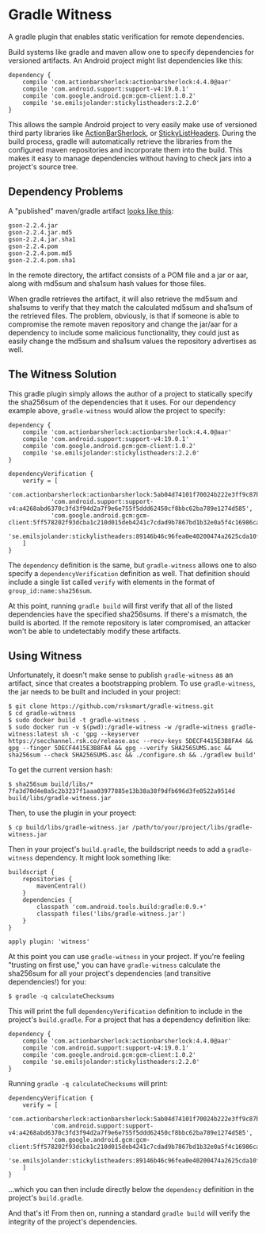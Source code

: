 # Gradle Witness

A gradle plugin that enables static verification for remote dependencies.

Build systems like gradle and maven allow one to specify dependencies for versioned artifacts. An
Android project might list dependencies like this:

    dependency {
        compile 'com.actionbarsherlock:actionbarsherlock:4.4.0@aar'
        compile 'com.android.support:support-v4:19.0.1'
        compile 'com.google.android.gcm:gcm-client:1.0.2'
        compile 'se.emilsjolander:stickylistheaders:2.2.0'
    }

This allows the sample Android project to very easily make use of versioned third party libraries like
[ActionBarSherlock](http://actionbarsherlock.com/), or [StickyListHeaders](https://github.com/emilsjolander/StickyListHeaders).
During the build process, gradle will automatically retrieve the libraries from the configured
maven repositories and incorporate them into the build.  This makes it easy to manage dependencies
without having to check jars into a project's source tree.

## Dependency Problems

A "published" maven/gradle artifact [looks like this](https://github.com/WhisperSystems/maven/tree/master/gson/releases/org/whispersystems/gson/2.2.4):

    gson-2.2.4.jar
    gson-2.2.4.jar.md5
    gson-2.2.4.jar.sha1
    gson-2.2.4.pom
    gson-2.2.4.pom.md5
    gson-2.2.4.pom.sha1

In the remote directory, the artifact consists of a POM file and a jar or aar, along with md5sum and
sha1sum hash values for those files.

When gradle retrieves the artifact, it will also retrieve the md5sum and sha1sums to verify that
they match the calculated md5sum and sha1sum of the retrieved files.  The problem, obviously, is 
that if someone is able to compromise the remote maven repository and change the jar/aar for a 
dependency to include some malicious functionality, they could just as easily change the md5sum
and sha1sum values the repository advertises as well.

## The Witness Solution

This gradle plugin simply allows the author of a project to statically specify the sha256sum of
the dependencies that it uses.  For our dependency example above, `gradle-witness` would allow
the project to specify:

    dependency {
        compile 'com.actionbarsherlock:actionbarsherlock:4.4.0@aar'
        compile 'com.android.support:support-v4:19.0.1'
        compile 'com.google.android.gcm:gcm-client:1.0.2'
        compile 'se.emilsjolander:stickylistheaders:2.2.0'
    }

    dependencyVerification {
        verify = [
                'com.actionbarsherlock:actionbarsherlock:5ab04d74101f70024b222e3ff9c87bee151ec43331b4a2134b6cc08cf8565819',
                'com.android.support:support-v4:a4268abd6370c3fd3f94d2a7f9e6e755f5ddd62450cf8bbc62ba789e1274d585',
                'com.google.android.gcm:gcm-client:5ff578202f93dcba1c210d015deb4241c7cdad9b7867bd1b32e0a5f4c16986ca',
                'se.emilsjolander:stickylistheaders:89146b46c96fea0e40200474a2625cda10fe94891e4128f53cdb42375091b9b6',
        ]
    }

The `dependency` definition is the same, but `gradle-witness` allows one to also specify a
`dependencyVerification` definition as well.  That definition should include a single list called
`verify` with elements in the format of `group_id:name:sha256sum`.

At this point, running `gradle build` will first verify that all of the listed dependencies have
the specified sha256sums.  If there's a mismatch, the build is aborted.  If the remote repository
is later compromised, an attacker won't be able to undetectably modify these artifacts.

## Using Witness

Unfortunately, it doesn't make sense to publish `gradle-witness` as an artifact, since that
creates a bootstrapping problem.  To use `gradle-witness`, the jar needs to be built and included
in your project:

    $ git clone https://github.com/rsksmart/gradle-witness.git
    $ cd gradle-witness
    $ sudo docker build -t gradle-witness .
    $ sudo docker run -v $(pwd):/gradle-witness -w /gradle-witness gradle-witness:latest sh -c 'gpg --keyserver https://secchannel.rsk.co/release.asc --recv-keys 5DECF4415E3B8FA4 && gpg --finger 5DECF4415E3B8FA4 && gpg --verify SHA256SUMS.asc && sha256sum --check SHA256SUMS.asc && ./configure.sh && ./gradlew build'

To get the current version hash:

    $ sha256sum build/libs/*
    7fa3d70d4e8a5c2b3237f1aaa03977885e13b38a38f9dfb696d3fe0522a9514d  build/libs/gradle-witness.jar

Then, to use the plugin in your proyect:

    $ cp build/libs/gradle-witness.jar /path/to/your/project/libs/gradle-witness.jar

Then in your project's `build.gradle`, the buildscript needs to add a `gradle-witness` dependency.
It might look something like:

    buildscript {
        repositories {
            mavenCentral()
        }
        dependencies {
            classpath 'com.android.tools.build:gradle:0.9.+'
            classpath files('libs/gradle-witness.jar')
        }
    }

    apply plugin: 'witness'

At this point you can use `gradle-witness` in your project.  If you're feeling "trusting on first
use," you can have `gradle-witness` calculate the sha256sum for all your project's dependencies
(and transitive dependencies!) for you:

    $ gradle -q calculateChecksums

This will print the full `dependencyVerification` definition to include in the project's `build.gradle`.
For a project that has a dependency definition like:

    dependency {
        compile 'com.actionbarsherlock:actionbarsherlock:4.4.0@aar'
        compile 'com.android.support:support-v4:19.0.1'
        compile 'com.google.android.gcm:gcm-client:1.0.2'
        compile 'se.emilsjolander:stickylistheaders:2.2.0'
    }

Running `gradle -q calculateChecksums` will print:

    dependencyVerification {
        verify = [
                'com.actionbarsherlock:actionbarsherlock:5ab04d74101f70024b222e3ff9c87bee151ec43331b4a2134b6cc08cf8565819',
                'com.android.support:support-v4:a4268abd6370c3fd3f94d2a7f9e6e755f5ddd62450cf8bbc62ba789e1274d585',
                'com.google.android.gcm:gcm-client:5ff578202f93dcba1c210d015deb4241c7cdad9b7867bd1b32e0a5f4c16986ca',
                'se.emilsjolander:stickylistheaders:89146b46c96fea0e40200474a2625cda10fe94891e4128f53cdb42375091b9b6',
        ]
    }

...which you can then include directly below the `dependency` definition in the project's `build.gradle`.

And that's it! From then on, running a standard `gradle build` will verify the integrity of
the project's dependencies.
